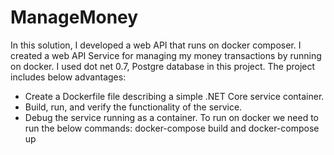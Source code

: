 # ManageMoney
In this solution, I developed a web API that runs on docker composer.
I created a web API Service for managing my money transactions by running on docker. 
I used dot net 0.7, Postgre database in this project. 
The project includes below advantages: 
- Create a Dockerfile file describing a simple .NET Core service container. 
- Build, run, and verify the functionality of the service. 
- Debug the service running as a container. 
To run on docker we need to run the below commands: docker-compose build and docker-compose up
